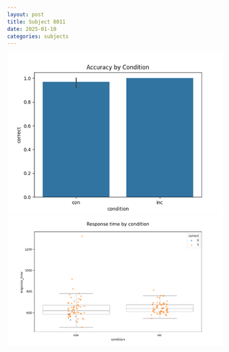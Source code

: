 ```yaml
---
layout: post
title: Subject 8011
date: 2025-01-10
categories: subjects
---
```


![](data/8011/run-30/8011_NF_acc.png)
![](data/8011/run-30/8011_NF_rt.png)
